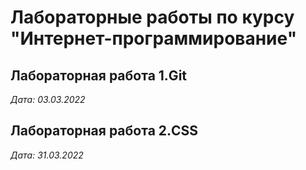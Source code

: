 # Лабораторные работы по курсу "Интернет-программирование"

## Лабораторная работа 1.Git

*Дата: 03.03.2022*

## Лабораторная работа 2.CSS

*Дата: 31.03.2022*